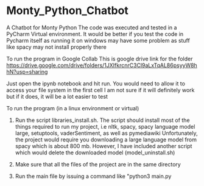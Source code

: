 # Monty_Python_Chatbot

A Chatbot for Monty Python
The code was executed and tested in a PyCharm Virtual environment.
It would be better if you test the code in Pycharm itself as running it on windows may have some problem as stuff like
spacy may not install properly there

To run the program in Google Collab
This is google drive link for the folder
https://drive.google.com/drive/folders/1JXIfkrcnrC3Cl9aLxTqAL86psyyW8hhN?usp=sharing

Just open the ipynb notebook and hit run. You would need to allow it to access your file system in the first cell
I am not sure if it will definitely work but if it does, it will be a lot easier to test

To run the program (in a linux environment or virtual)
1) Run the script libraries_install.sh. The script should install most of the things required to run my project, i.e
nltk, spacy, spacy language model large, setuptools, vaderSentiment, as well as pymediawiki
Unfortunately, the project would require you downloading a large language model from spacy which is about 800 mb.
However, I have included another script which would delete the downloaded model (model_uninstall.sh)

2) Make sure that all the files of the project are in the same directory

3) Run the main file by issuing a command like "python3 main.py
